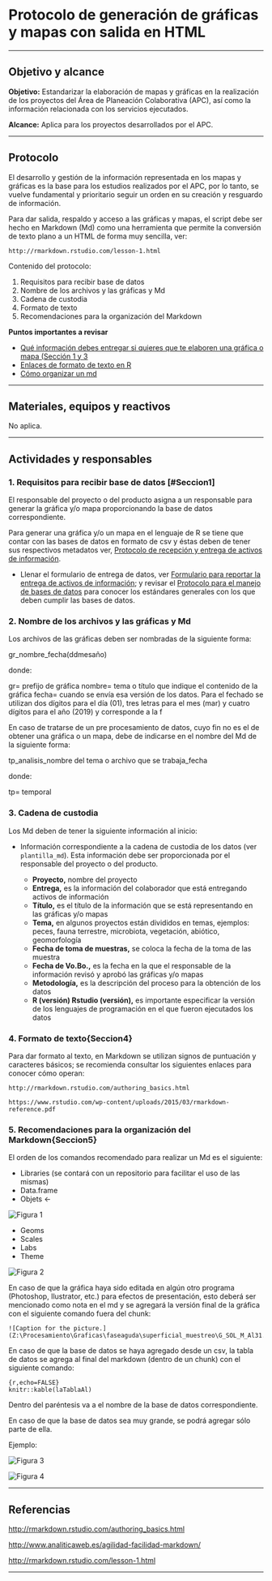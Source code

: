 # Protocolo de generación de gráficas y mapas con salida en HTML

* * *

## Objetivo y alcance

**Objetivo:** Estandarizar la elaboración de mapas y gráficas en la realización de los proyectos del Área de Planeación Colaborativa (APC), así como la información relacionada con los servicios ejecutados.

**Alcance:** Aplica para los proyectos desarrollados por el APC.

* * *

## Protocolo

El desarrollo y gestión de la información representada en los mapas y gráficas es la base para los estudios realizados por el APC, por lo tanto, se vuelve fundamental y prioritario seguir un orden en su creación y resguardo de información.

Para dar salida, respaldo y acceso a las gráficas y mapas, el script debe ser hecho en Markdown (Md) como una herramienta que permite la conversión de texto plano a un HTML de forma muy sencilla, ver:

```
http://rmarkdown.rstudio.com/lesson-1.html
```
Contenido del protocolo:

1. Requisitos para recibir base de datos
2. Nombre de los archivos y las gráficas y Md
3. Cadena de custodia
4. Formato de texto 
5. Recomendaciones para la organización del Markdown

**Puntos importantes a revisar**

* [Qué información debes entregar si quieres que te elaboren una gráfica o mapa (Sección 1 y 3](#Seccion1)
* [Enlaces de formato de texto en R](#Seccion4)
* [Cómo organizar un md](#Seccion5)

* * *

## Materiales, equipos y reactivos

No aplica.

* * *

## Actividades y responsables

### 1. Requisitos para recibir base de datos [#Seccion1]

El responsable del proyecto o del producto asigna a un responsable para generar la gráfica y/o mapa proporcionando la base de datos correspondiente.

Para generar una gráfica y/o un mapa en el lenguaje de R se tiene que contar con las bases de datos en formato de csv y éstas deben de tener sus respectivos metadatos ver, [Protocolo de recepción y entrega de activos de información](lancis_fed_pcr.html).

*	Llenar el formulario de entrega de datos, ver [Formulario para reportar la entrega de activos de información](https://goo.gl/forms/cTrYr1Yo0BahmYc63); y revisar el [Protocolo para el manejo de bases de datos](protocolo_manejo_bd.html) para conocer los estándares generales con los que deben cumplir las bases de datos.

### 2. Nombre de los archivos y las gráficas y Md

Los archivos de las gráficas deben ser nombradas de la siguiente forma:

gr_nombre_fecha(ddmesaño)

donde:

gr= prefijo de gráfica
nombre= tema o título que indique el contenido de la gráfica
fecha= cuando se envía esa versión de los datos. Para el fechado se utilizan dos dígitos para el día (01), tres letras para el mes (mar) y cuatro dígitos para el año (2019) y corresponde a la f

En caso de tratarse de un pre procesamiento de datos, cuyo fin no es el de obtener una gráfica o un mapa, debe de indicarse en el nombre del Md de la siguiente forma:

tp_analisis_nombre del tema o archivo que se trabaja_fecha

donde:

tp= temporal

### 3. Cadena de custodia

Los Md deben de tener la siguiente información al inicio:

* Información correspondiente a la cadena de custodia de los datos (ver `plantilla_md`). Esta información debe ser proporcionada por el responsable del proyecto o del producto.

  * __Proyecto,__ nombre del proyecto
  * __Entrega,__ es la información del colaborador que está entregando activos de información
  * __Título,__ es el título de la información que se está representando en las gráficas y/o mapas
  * __Tema,__ en algunos proyectos están divididos en temas, ejemplos: peces, fauna terrestre, microbiota, vegetación, abiótico, geomorfología
  * __Fecha de toma de muestras,__ se coloca la fecha de la toma de las muestra
  * __Fecha de Vo.Bo.,__ es la fecha en la que el responsable de la información revisó y aprobó las gráficas y/o mapas
  * __Metodología,__ es la descripción del proceso para la obtención de los datos
  * __R (versión) Rstudio (versión),__ es importante especificar la versión de los lenguajes de programación en el que fueron ejecutados los datos


### 4. Formato de texto{Seccion4} 

Para dar formato al texto, en Markdown se utilizan signos de puntuación y caracteres básicos; se recomienda consultar los siguientes enlaces para conocer cómo operan:

```
http://rmarkdown.rstudio.com/authoring_basics.html
```
```
https://www.rstudio.com/wp-content/uploads/2015/03/rmarkdown-reference.pdf

```

### 5. Recomendaciones para la organización del Markdown{Seccion5}

El orden de los comandos recomendado para realizar un Md es el siguiente:

* Libraries (se contará con un repositorio para facilitar el uso de las mismas)
*	Data.frame
*	Objets <-

![Figura 1](fi_protocolo_rmd_objects.png)

*	Geoms
* Scales
*	Labs
*	Theme

![Figura 2](fi_protocolo_rmd_theme.png)

En caso de que la gráfica haya sido editada en algún otro programa (Photoshop, Ilustrator, etc.) para efectos de presentación, esto deberá ser mencionado como nota en el md y se agregará la versión final de la gráfica con el siguiente comando fuera del chunk:

```
![Caption for the picture.] (Z:\Procesamiento\Graficas\faseaguda\superficial_muestreo\G_SOL_M_Al31.png)
```

En caso de que la base de datos se haya agregado desde un csv, la tabla de datos se agrega al final del markdown (dentro de un chunk) con el siguiente comando:

```
{r,echo=FALSE}
knitr::kable(laTablaAl)
```

Dentro del paréntesis va a el nombre de la base de datos correspondiente.

En caso de que la base de datos sea muy grande, se podrá agregar sólo parte de ella.

Ejemplo:

![Figura 3](fi_protocolo_rmd_datos.png)

![Figura 4](fi_protocolo_rmd_mapa.png)

* * *

## Referencias


http://rmarkdown.rstudio.com/authoring_basics.html

http://www.analiticaweb.es/agilidad-facilidad-markdown/

http://rmarkdown.rstudio.com/lesson-1.html

* * *
